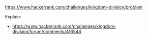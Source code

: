 https://www.hackerrank.com/challenges/kingdom-division/problem

Explain:
- https://www.hackerrank.com/challenges/kingdom-division/forum/comments/416544
